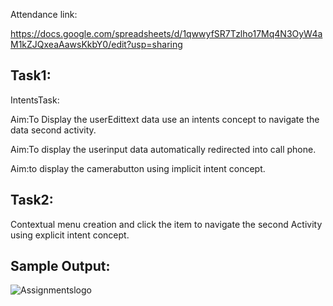 Attendance link:

https://docs.google.com/spreadsheets/d/1qwwyfSR7Tzlho17Mq4N3OyW4aM1kZJQxeaAawsKkbY0/edit?usp=sharing

Task1:
-----
IntentsTask:

Aim:To Display the userEdittext data use an intents concept to navigate the data second activity.

Aim:To display the userinput data automatically redirected into call phone.

Aim:to display the camerabutton  using implicit intent concept.

Task2:
----
Contextual menu creation and click the item to navigate the second Activity using explicit intent concept.

Sample Output:
-------------
![Assignmentslogo](https://user-images.githubusercontent.com/51777024/93658867-19349380-fa5d-11ea-969c-ff92bd26b46f.png)

